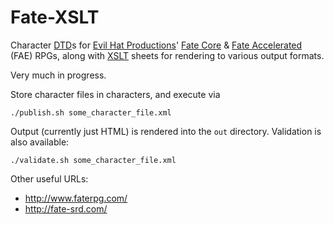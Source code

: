 Fate-XSLT
=========

Character
[DTD](http://www.w3.org/TR/xhtml1/dtds.html)s for
[Evil Hat Productions](http://evilhat.com/)'
[Fate Core](http://www.evilhat.com/home/fate-core/) &amp;
[Fate Accelerated](http://www.evilhat.com/home/fae/) (FAE) RPGs, along with
[XSLT](http://www.w3.org/TR/xslt) sheets for rendering to various output formats.

Very much in progress.

Store character files in characters, and execute via

    ./publish.sh some_character_file.xml

Output (currently just HTML) is rendered into the `out` directory.
Validation is also available:

    ./validate.sh some_character_file.xml

Other useful URLs:
- http://www.faterpg.com/
- http://fate-srd.com/
